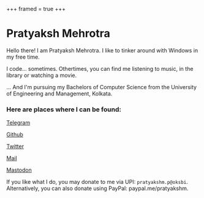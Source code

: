 +++
framed = true
+++

# Pratyaksh Mehrotra

Hello there! I am Pratyaksh Mehrotra. I like to tinker around with Windows in my free time.

I code... sometimes. Othertimes, you can find me listening to music, in the library or watching a movie.

... And I'm pursuing my Bachelors of Computer Science from the University of Engineering and Management, Kolkata.

### Here are places where I can be found:

[Telegram](https://t.me/pratyakshm)

[Github](https://github.com/pratyakshm)

[Twitter](https://twitter.com/realypratyaksh)

[Mail](mailto:contact@pratyakshm.com)

<a rel="me" href="https://infosec.exchange/@pratyakshm">Mastodon</a>

If you like what I do, you may donate to me via UPI: `pratyakshm.p@oksbi`.
Alternatively, you can also donate using PayPal: paypal.me/pratyakshm.
